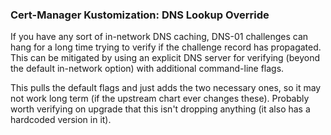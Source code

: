### Cert-Manager Kustomization: DNS Lookup Override

If you have any sort of in-network DNS caching, DNS-01 challenges can hang for a 
long time trying to verify if the challenge record has propagated.  This can be
mitigated by using an explicit DNS server for verifying (beyond the default 
in-network option) with additional command-line flags.

This pulls the default flags and just adds the two necessary ones, so it may not
work long term (if the upstream chart ever changes these).  Probably worth verifying
on upgrade that this isn't dropping anything (it also has a hardcoded version in it).
